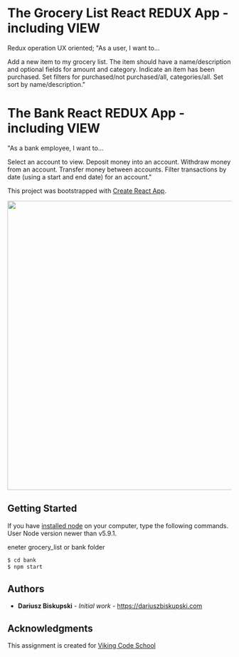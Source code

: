 # The Grocery List React REDUX App - including VIEW
Redux operation UX oriented;
"As a user, I want to...

Add a new item to my grocery list. The item should have a name/description and optional fields for amount and category.
Indicate an item has been purchased.
Set filters for purchased/not purchased/all, categories/all.
Set sort by name/description."



# The Bank React REDUX App - including VIEW

"As a bank employee, I want to...

Select an account to view.
Deposit money into an account.
Withdraw money from an account.
Transfer money between accounts.
Filter transactions by date (using a start and end date) for an account."

This project was bootstrapped with [Create React App](https://github.com/facebookincubator/create-react-app).


<p align="center">
  <img src="/public/preview.png" width="650"/>
</p>

## Getting Started

If you have [installed node](https://nodejs.org/en/download/) on your computer, type the following commands. User Node version newer than v5.9.1.

eneter grocery_list or bank folder

```bash
$ cd bank
$ npm start
```


## Authors

* **Dariusz Biskupski** - *Initial work* - https://dariuszbiskupski.com


## Acknowledgments

This assignment is created for [Viking Code School](https://www.vikingcodeschool.com/)
